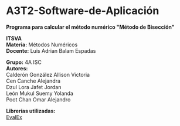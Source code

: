 # A3T2-Software-de-Aplicación  
**Programa para calcular el método numérico "Método de Bisección"**  
  
**ITSVA**  
**Materia:** Métodos Numéricos  
**Docente:** Luis Adrian Balam Espadas  
  
**Grupo:** 4A ISC  
**Autores:**  
Calderón González Allison Victoria  
Cen Canche Alejandra  
Dzul Lora Jafet Jordan  
León Mukul Suemy Yolanda  
Poot Chan Omar Alejandro  
  
**Librerías utilizadas:**  
[EvalEx](https://github.com/ezylang/EvalEx)  
